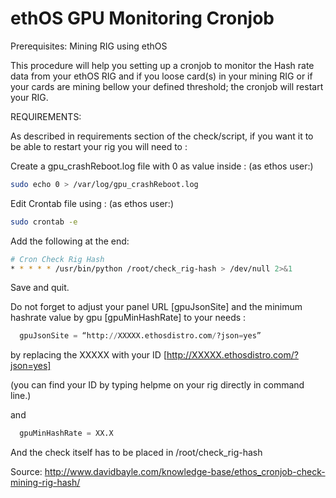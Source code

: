 # ethOS GPU Monitoring Cronjob

Prerequisites: Mining RIG using ethOS

This procedure will help you setting up a cronjob to monitor the Hash rate data from your ethOS RIG 
and if you loose card(s) in your mining RIG or if your cards are mining bellow your defined threshold; the cronjob will restart your RIG.


REQUIREMENTS:

As described in requirements section of the check/script, if you want it to be able to restart your rig you will need to :

Create a gpu_crashReboot.log file with 0 as value inside :
(as ethos user:)

```bash
sudo echo 0 > /var/log/gpu_crashReboot.log
```

Edit Crontab file using :
(as ethos user:)

```bash
sudo crontab -e
```

Add the following at the end:

```bash
# Cron Check Rig Hash
* * * * * /usr/bin/python /root/check_rig-hash > /dev/null 2>&1
```

Save and quit.

Do not forget to adjust your panel URL [gpuJsonSite] and the minimum hashrate value by gpu [gpuMinHashRate] to your needs :

```python
  gpuJsonSite = “http://XXXXX.ethosdistro.com/?json=yes”
```

by replacing the XXXXX with your ID [http://XXXXX.ethosdistro.com/?json=yes]

(you can find your ID by typing helpme on your rig directly in command line.)
 
and
```python
  gpuMinHashRate = XX.X
```
 

And the check itself has to be placed in /root/check_rig-hash


Source: http://www.davidbayle.com/knowledge-base/ethos_cronjob-check-mining-rig-hash/
